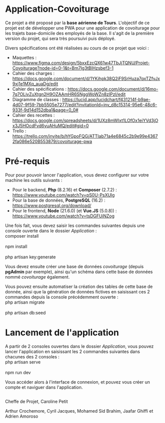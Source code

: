 # Application-Covoiturage
Ce projet a été proposé par la **base aérienne de Tours**. L'objectif de ce projet est de développer une PWA pour une application de covoiturage pour les trajets base-domicile des employés de la base. Il s'agit de la première version du projet, qui sera très poursuivi puis déployé.

Divers spécifications ont été réalisées au cours de ce projet que voici :
- Maquettes : https://www.figma.com/design/5bxxEzcQX61w47TbJjTQNU/Projet-Covoiturage?node-id=0-1&t=Bm7lg3tBlHzsbef3-1
- Cahier des charges : https://docs.google.com/document/d/1YKihpk38Q2iF9SrHuza7qxTZfvJx9xj1e1MXq_auaDg/edit
- Cahier des spécifications : https://docs.google.com/document/d/16mo-7q7OLivZuXtgn2H9OZAAmHR6SNggWoWZn8zIPzI/edit
- Diagramme de classes : https://lucid.app/lucidchart/f431214f-b9ae-4d07-9f59-7bb5505e7277/edit?invitationId=inv_d8c15314-95e6-48c6-933f-9d14d152dba1&page=0_0#
- Cahier des recettes : https://docs.google.com/spreadsheets/d/1UXz8mWlxt1LOfOx1eiYVd3jOx3J5HOcdFvd6yuAHuMQ/edit#gid=0
- Trello : https://trello.com/invite/b/hYGpoFQG/ATTIab71a4e6845c2b9e99e43672fa086e520B553879/covoiturage-pwa

# Pré-requis
Pour pour pouvoir lancer l'application, vous devez configurer sur votre machine les outils suivants :
- Pour le backend, **Php** (8.2.16) et **Composer** (2.7.2) : https://www.youtube.com/watch?v=pS0U-PsXUlg
- Pour la base de données, **PostgreSQL** (16.2) : https://www.postgresql.org/download/
- Pour le frontend, **Node** (21.6.0) (et **Vue.JS** (5.0.8)) : https://www.youtube.com/watch?v=tsDGFUiNZog

Une fois fait, vous devez saisir les commandes suivantes depuis une console ouverte dans le dossier _Application_ :
<br>composer install</br>
<br>npm install</br>
<br>php artisan key:generate</br>

Vous devez ensuite créer une base de données _covoiturage_ (depuis **pgAdmin** par exemple), ainsi qu'un schéma dans cette base de données nommé _covoiturage_ également.

Vous pouvez ensuite automatiser la création des tables de cette base de donnée, ainsi que la génération de données fictives en saisissant ces 2 commandes depuis la console précédemment ouverte :
<br>php artisan migrate</br>
<br>php artisan db:seed</br>

# Lancement de l'application
A partir de 2 consoles ouvertes dans le dossier _Application_, vous pouvez lancer l'application en saisissant les 2 commandes suivantes dans chacunes des 2 consoles :
<br>php artisan serve</br>
<br>npm run dev</br>

Vous accéder alors à l'interface de connexion, et pouvez vous créer un compte et naviguer dans l'application.

##

Cheffe de Projet, Caroline Petit

Arthur Crochemore, Cyril Jacques, Mohamed Sid Brahim, Jaafar Ghiffi et Adrien Amoroso